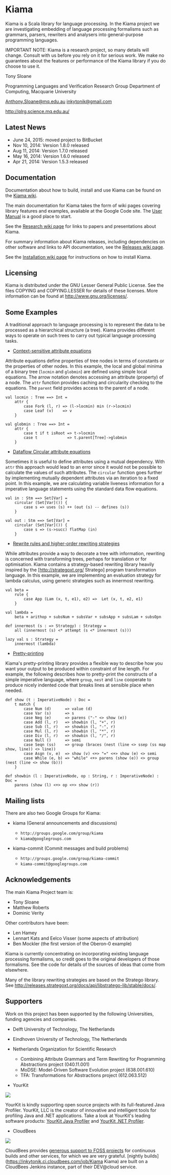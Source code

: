 # Kiama

Kiama is a Scala library for language processing.  In the Kiama project we are investigating embedding of language processing formalisms such as grammars, parsers, rewriters and analysers into general-purpose programming languages.

IMPORTANT NOTE: Kiama is a research project, so many details will change. Consult with us before you rely on it for serious work. We make no guarantees about the features or performance of the Kiama library if you do choose to use it.

Tony Sloane

Programming Languages and Verification Research Group
Department of Computing, Macquarie University

Anthony.Sloane@mq.edu.au
inkytonik@gmail.com

http://plrg.science.mq.edu.au/

## Latest News

 * June 24, 2015: moved project to BitBucket
 * Nov 10, 2014: Version 1.8.0 released
 * Aug 11, 2014: Version 1.7.0 released
 * May 16, 2014: Version 1.6.0 released
 * Apr 21, 2014: Version 1.5.3 released

## Documentation

Documentation about how to build, install and use Kiama can be found on the [Kiama wiki](https://bitbucket.org/inkytonik/kiama/src/default/wiki/Documentation.md).

The main documentation for Kiama takes the form of wiki pages covering library features and examples, available at the Google Code site. The [User Manual](https://bitbucket.org/inkytonik/kiama/src/default/wiki/UserManual.md) is a good place to start.

See the [Research wiki page](https://bitbucket.org/inkytonik/kiama/src/default/wiki/Research.md) for links to papers and presentations about Kiama.

For summary information about Kiama releases, including dependencies on other software and links to API documentation, see the [Releases wiki page](https://bitbucket.org/inkytonik/kiama/src/default/wiki/Releases.md).

See the [Installation wiki page](https://bitbucket.org/inkytonik/kiama/src/default/wiki/Installation.md) for instructions on how to install Kiama.

## Licensing

Kiama is distributed under the GNU Lesser General Public License.  See the files
COPYING and COPYING.LESSER for details of these licenses.  More information can
be found at http://www.gnu.org/licenses/.

## Some Examples

A traditional approach to language processing is to represent the data to be processed as a hierarchical structure (a tree).  Kiama provides different ways to operate on such trees to carry out typical language processing tasks.

* [Context-sensitive attribute equations](https://bitbucket.org/inkytonik/kiama/src/default/wiki/Attribution.md)

Attribute equations define properties of tree nodes in terms of constants or the properties of other nodes.  In this example, the local and global minima of a binary tree (`locmin` and `globmin`) are defined using simple local equations.  The arrow notation denotes accessing an attribute (property) of a node.  The `attr` function provides caching and circularity checking to the equations. The `parent` field provides access to the parent of a node.

    val locmin : Tree ==> Int =
        attr {
            case Fork (l, r) => (l->locmin) min (r->locmin)
            case Leaf (v)    => v
        }

    val globmin : Tree ==> Int =
        attr {
            case t if t isRoot => t->locmin
            case t             => t.parent[Tree]->globmin
        }

* [Dataflow Circular attribute equations](https://bitbucket.org/inkytonik/kiama/src/default/wiki/Dataflow.md)

Sometimes it is useful to define attributes using a mutual dependency.  With `attr` this approach would lead to an error since it would not be possible to calculate the values of such attributes. The `circular` function goes further by implementing mutually dependent attributes via an iteration to a fixed point. In this example, we are calculating variable liveness information for a imperative language statements using the standard data flow equations.

    val in : Stm ==> Set[Var] =
        circular (Set[Var]()) {
            case s => uses (s) ++ (out (s) -- defines (s))
        }

    val out : Stm ==> Set[Var] =
        circular (Set[Var]()) {
            case s => (s->succ) flatMap (in)
        }

* [Rewrite rules and higher-order rewriting strategies](https://bitbucket.org/inkytonik/kiama/src/default/wiki/Lambda2.md)

While attributes provide a way to decorate a tree with information, rewriting is concerned with transforming trees, perhaps for translation or for optimisation. Kiama contains a strategy-based rewriting library heavily inspired by the [http://strategoxt.org/ Stratego] program transformation language. In this example, we are implementing an evaluation strategy for lambda calculus, using generic strategies such as innermost rewriting.

    val beta =
        rule {
            case App (Lam (x, t, e1), e2) =>  Let (x, t, e2, e1)
        }

    val lambda =
        beta + arithop + subsNum + subsVar + subsApp + subsLam + subsOpn

    def innermost (s : => Strategy) : Strategy =
        all (innermost (s) <* attempt (s <* innermost (s)))

    lazy val s : Strategy =
        innermost (lambda)

* [Pretty-printing](https://bitbucket.org/inkytonik/kiama/src/default/wiki/PrettyPrinting.md)

Kiama's pretty-printing library provides a flexible way to describe how you want your output to be produced within constraint of line length. For example, the following describes how to pretty-print the constructs of a simple imperative language, where `group`, `nest` and `line` cooperate to produce nicely indented code that breaks lines  at sensible place when needed.

    def show (t : ImperativeNode) : Doc =
        t match {
            case Num (d)      => value (d)
            case Var (s)      => s
            case Neg (e)      => parens ("-" <> show (e))
            case Add (l, r)   => showbin (l, "+", r)
            case Sub (l, r)   => showbin (l, "-", r)
            case Mul (l, r)   => showbin (l, "*", r)
            case Div (l, r)   => showbin (l, "/", r)
            case Null ()      => semi
            case Seqn (ss)    => group (braces (nest (line <> ssep (ss map show, line)) <> line))
            case Asgn (v, e)  => show (v) <+> "=" <+> show (e) <> semi
            case While (e, b) => "while" <+> parens (show (e)) <> group (nest (line <> show (b)))
        }

    def showbin (l : ImperativeNode, op : String, r : ImperativeNode) : Doc =
        parens (show (l) <+> op <+> show (r))

## Mailing lists

There are also two Google Groups for Kiama:

* kiama (General announcements and discussions)

    * `http://groups.google.com/group/kiama`
    * `kiama@googlegroups.com`

* kiama-commit (Commit messages and build problems)

    * `http://groups.google.com/group/kiama-commit`
    * `kiama-commit@googlegroups.com`

## Acknowledgements

The main Kiama Project team is:

* Tony Sloane
* Matthew Roberts
* Dominic Verity

Other contributors have been:

* Len Hamey
* Lennart Kats and Eelco Visser (some aspects of attribution)
* Ben Mockler (the first version of the Oberon-0 example)

Kiama is currently concentrating on incorporating existing language processing
formalisms, so credit goes to the original developers of those formalisms.  See
the code for details of the sources of ideas that come from elsewhere.

Many of the library rewriting strategies are based on the Stratego library.
See http://releases.strategoxt.org/docs/api/libstratego-lib/stable/docs/.

## Supporters

Work on this project has been supported by the following Universities, funding agencies
and companies.

* Delft University of Technology, The Netherlands

* Eindhoven University of Technology, The Netherlands

* Netherlands Organization for Scientific Research

    * Combining Attribute Grammars and Term Rewriting for Programming Abstractions project (040.11.001)
    * MoDSE: Model-Driven Software Evolution project (638.001.610)
    * TFA: Transformations for Abstractions project (612.063.512)

* YourKit

<a href="http://www.yourkit.com"><img src="http://www.yourkit.com/images/yk_logo.png"/></a>

YourKit is kindly supporting open source projects with its full-featured Java Profiler. YourKit, LLC is the creator of innovative and intelligent tools for profiling Java and .NET applications. Take a look at YourKit's leading software products: [YourKit Java Profiler](http://www.yourkit.com/java/profiler/index.jsp) and [YourKit .NET Profiler](http://www.yourkit.com/dotnet/index.jsp).

* CloudBees

<a href="http://cloudbees.com"><img src="http://www.cloudbees.com/sites/default/files/Button-Built-on-CB-1.png"/></a>

CloudBees provides [generous support to FOSS projects](http://www.cloudbees.com/foss/index.cb) for continuous builds and other services, for which we are very grateful. [nightly builds](https://inkytonik.ci.cloudbees.com/job/Kiama Kiama) are built on a CloudBees Jenkins instance, part of their DEV@cloud service.

